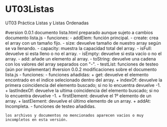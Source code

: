 # UT03Listas
UT03 Práctica Listas y Listas Ordenadas

#version 0.0.1
documento lista.html preparado aunque sujeto a cambios
documento lista.js - funciones:
    - addElem: función principal.
    - create: crea el array con un tamaño fijo.
    - size: devuelve tamaño de nuestro array según se va llenando.
    - capacity: muestra la capacidad total del array.
    - isFull: devuelve si esta lleno o no el array.
    - isEmpty: devuelve si esta vacío o no el array.
    - add: añade un elemento al array.
    - toString: devuelve una cadena con los valores del array separados con "-".
    - testList: funciones de testeo (aún por implementar)
#version 0.0.2
modificaciones sobre el documento lista.js - funciones:
    - funciones añadidas:
        + get: devuelve el elemento encontrado en el indice selecionado dentro del array.
        + indexOf: devuelve la primera coincidencia del elemento buscado; si no lo encuentra devuelve -1.
        + lastIndexOf: devuelve la ultima coincidencia del elemento buscado; si no lo encuentra devuelve -1.
        + firstElement: devuelve el 1º elemento de un array.
        + lastElement: devuelve el último elemento de un array.
        + addAt: Incompleta.
    - funciones de testeo añadidas.

    los archivos y documentos no mencionados aparecen vacios o muy incompletos en esta versión.